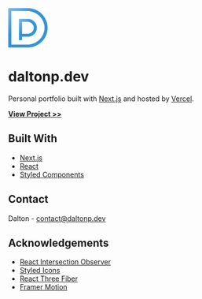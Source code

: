 <!-- Logo -->
<a href="https://www.daltonp.dev/">
  <img src="public/dp-logo.svg" alt="Logo" width="80" height="80">
</a>

<!-- Header & description -->
# daltonp.dev
Personal portfolio built with [Next.js](https://nextjs.org/) and hosted by [Vercel](https://vercel.com/).

**[View Project >>](https://www.daltonp.dev/)**

<!-- Major frameworks used -->
## Built With

* [Next.js](https://nextjs.org/)
* [React](https://reactjs.org/)
* [Styled Components](https://styled-components.com/)

<!-- Contact info -->
## Contact

Dalton - contact@daltonp.dev

<!-- Libraries used -->
## Acknowledgements

* [React Intersection Observer](https://github.com/thebuilder/react-intersection-observer#readme)
* [Styled Icons](https://styled-icons.js.org/)
* [React Three Fiber](https://github.com/pmndrs/react-three-fiber)
* [Framer Motion](https://www.framer.com/api/motion/)
